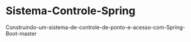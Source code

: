# Sistema-Controle-Spring
Construindo-um-sistema-de-controle-de-ponto-e-acesso-com-Spring-Boot-master
